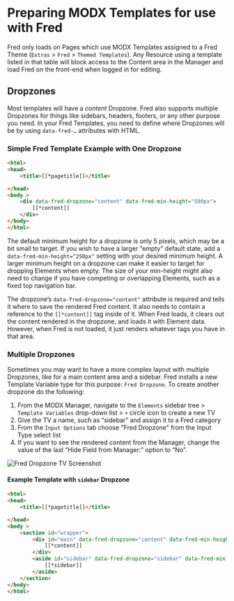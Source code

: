 # Preparing MODX Templates for use with Fred

Fred only loads on Pages which use MODX Templates assigned to a Fred Theme (`Extras` > `Fred` > `Themed Templates`). Any Resource using a template listed in that table will block access to the Content area in the Manager and load Fred on the front-end when logged in for editing.

## Dropzones

Most templates will have a *content* Dropzone. Fred also supports multiple Dropzones for things like sidebars, headers, footers, or any other purpose you need. In your Fred Templates, you need to define where Dropzones will be by using `data-fred-…` attributes with HTML.

### Simple Fred Template Example with One Dropzone

``` html
<html>
<head>
    <title>[[*pagetitle]]</title>

</head>
<body >
    <div data-fred-dropzone="content" data-fred-min-height="500px">
        [[*content]]
    </div>
</body>
</html>
```

The default minimum height for a dropzone is only 5 pixels, which may be a bit small to target. If you wish to have a larger “empty” default state, add a `data-fred-min-height="250px"` setting with your desired minimum height. A larger minimum height on a dropzone can make it easier to target for dropping Elements when empty. The size of your min-height might also need to change if you have competing or overlapping Elements, such as a fixed top navigation bar.

The dropzone’s `data-fred-dropzone="content"` attribute is required and tells it where to save the rendered Fred content. It also needs to contain a reference to the `[[*content]]` tag inside of it. When Fred loads, it clears out the content rendered in the dropzone, and loads it with Element data. However, when Fred is not loaded, it just renders whatever tags you have in that area.

### Multiple Dropzones

Sometimes you may want to have a more complex layout with multiple Dropzones, like for a main content area and a sidebar. Fred installs a new Template Variable type for this purpose: `Fred Dropzone`. To create another dropzone do the following:

1. From the MODX Manager, navigate to the `Elements` sidebar tree > `Template Variables` drop-down list > `+` circle icon to create a new TV
2. Give the TV a name, such as “sidebar” and assign it to a Fred category
3. From the `Input Options` tab choose "Fred Dropzone" from the Input Type select list
4. If you want to see the rendered content from the Manager, change the value of the last “Hide Field from Manager:” option to “No”.

![Fred Dropzone TV Screenshot]()

#### Example Template with `sidebar` Dropzone

``` html
<html>
<head>
    <title>[[*pagetitle]]</title>

</head>
<body >
    <section id="wrapper">
        <div id="main" data-fred-dropzone="content" data-fred-min-height="500px">
            [[*content]]
        </div>
        <aside id="sidebar" data-fred-dropzone="sidebar" data-fred-min-height="250px">
            [[*sidebar]]
        </aside>
    </section>
</body>
</html>
```
